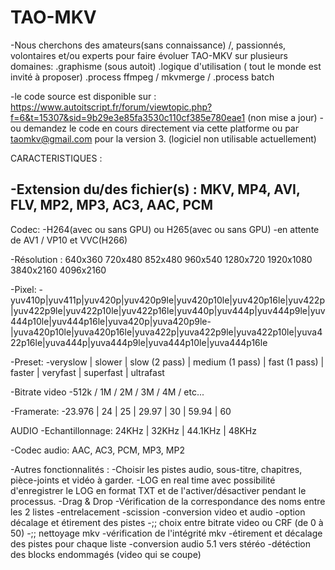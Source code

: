 # TAO-MKV
 
-Nous cherchons des amateurs(sans connaissance) /, passionnés, volontaires et/ou experts pour faire évoluer TAO-MKV sur plusieurs domaines:
.graphisme (sous autoit)
.logique d'utilisation ( tout le monde est invité à proposer) 
.process ffmpeg / mkvmerge /
.process batch 

-le code source est disponible sur : https://www.autoitscript.fr/forum/viewtopic.php?f=6&t=15307&sid=9b29e3e85fa3530c110cf385e780eae1 (non mise a jour)
-ou demandez le code en cours directement via cette platforme ou par  taomkv@gmail.com pour la version 3. (logiciel non utilisable actuellement)

CARACTERISTIQUES :

-Extension du/des fichier(s) : MKV, MP4, AVI, FLV, MP2, MP3, AC3, AAC, PCM
-
Codec: 
-H264(avec ou sans GPU) ou H265(avec ou sans GPU)
-en attente de AV1 / VP10 et VVC(H266)

-Résolution : 
640x360 720x480 852x480 960x540 1280x720 1920x1080 3840x2160 4096x2160

-Pixel: -yuv410p|yuv411p|yuv420p|yuv420p9le|yuv420p10le|yuv420p16le|yuv422p|yuv422p9le|yuv422p10le|yuv422p16le|yuv440p|yuv444p|yuv444p9le|yuv444p10le|yuv444p16le|yuva420p|yuva420p9le-|yuva420p10le|yuva420p16le|yuva422p|yuva422p9le|yuva422p10le|yuva422p16le|yuva444p|yuva444p9le|yuva444p10le|yuva444p16le

-Preset: 
-veryslow | slower | slow (2 pass) | medium (1 pass) | fast (1 pass) | faster | veryfast | superfast | ultrafast

-Bitrate video
-512k / 1M / 2M / 3M / 4M / etc...


-Framerate: 
-23.976 | 24 | 25 | 29.97 | 30 | 59.94 | 60


AUDIO
-Echantillonnage: 24KHz | 32KHz | 44.1KHz | 48KHz

-Codec audio: AAC, AC3, PCM, MP3, MP2

-Autres fonctionnalités :
-Choisir les pistes audio, sous-titre, chapitres, pièce-joints et vidéo à garder.
-LOG en real time avec possibilité d'enregistrer le LOG en format TXT et de l'activer/désactiver pendant le processus.
-Drag & Drop
-Vérification de la correspondance des noms entre les 2 listes
-entrelacement
-scission
-conversion video et audio
-option décalage et étirement des pistes
-;; choix entre bitrate video ou CRF (de 0 à 50)
-;; nettoyage mkv
-vérification de l'intégrité mkv
-étirement et décalage des pistes pour chaque liste
-conversion audio 5.1 vers stéréo
-détéction des blocks endommagés (video qui se coupe) 
